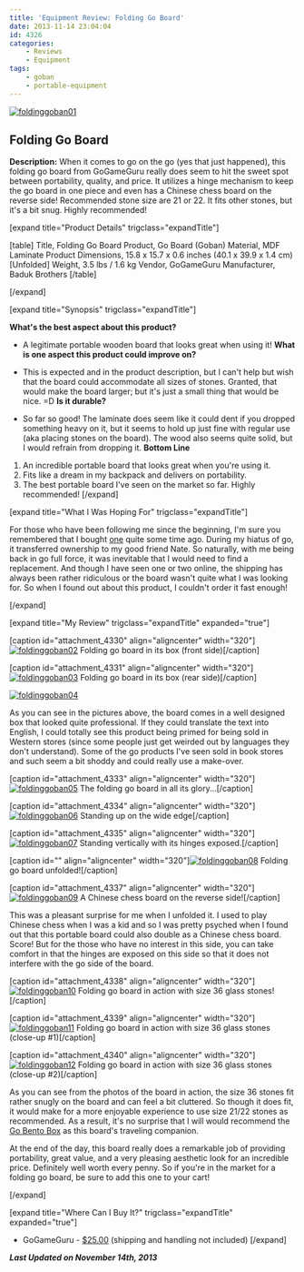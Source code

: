 ```yaml
---
title: 'Equipment Review: Folding Go Board'
date: 2013-11-14 23:04:04
id: 4326
categories:
	- Reviews
	- Equipment
tags:
	- goban
	- portable-equipment
---
```


[![foldinggoban01](http://www.bengozen.com/wp-content/uploads/2013/11/foldinggoban01.jpg)](http://www.bengozen.com/wp-content/uploads/2013/11/foldinggoban01.jpg)

## Folding Go Board

**Description:** When it comes to go on the go (yes that just happened), this folding go board from GoGameGuru really does seem to hit the sweet spot between portability, quality, and price. It utilizes a hinge mechanism to keep the go board in one piece and even has a Chinese chess board on the reverse side! Recommended stone size are 21 or 22\. It fits other stones, but it's a bit snug. Highly recommended!

<!--more-->

[expand title="Product Details" trigclass="expandTitle"]

[table]
Title, Folding Go Board
Product, Go Board (Goban)
Material, MDF Laminate
Product Dimensions, 15.8 x 15.7 x 0.6 inches (40.1 x 39.9 x 1.4 cm) [Unfolded]
Weight, 3.5 lbs / 1.6 kg
Vendor, GoGameGuru
Manufacturer, Baduk Brothers
[/table]

[/expand]

[expand title="Synopsis" trigclass="expandTitle"]

**What's the best aspect about this product?**

*   A legitimate portable wooden board that looks great when using it!
**What is one aspect this product could improve on?**

*   This is expected and in the product description, but I can't help but wish that the board could accommodate all sizes of stones. Granted, that would make the board larger; but it's just a small thing that would be nice. =D
**Is it durable?**

*   So far so good! The laminate does seem like it could dent if you dropped something heavy on it, but it seems to hold up just fine with regular use (aka placing stones on the board). The wood also seems quite solid, but I would refrain from dropping it.
**Bottom Line**

1.  An incredible portable board that looks great when you're using it.
2.  Fits like a dream in my backpack and delivers on portability.
3.  The best portable board I've seen on the market so far. Highly recommended!
[/expand]

[expand title="What I Was Hoping For" trigclass="expandTitle"]

For those who have been following me since the beginning, I'm sure you remembered that I bought [one](http://www.bengozen.com/equipment-review-folding-wooden-go-board/ "Equipment Review: Folding Wooden Go Board") quite some time ago. During my hiatus of go, it transferred ownership to my good friend Nate. So naturally, with me being back in go full force, it was inevitable that I would need to find a replacement. And though I have seen one or two online, the shipping has always been rather ridiculous or the board wasn't quite what I was looking for. So when I found out about this product, I couldn't order it fast enough!

[/expand]

[expand title="My Review" trigclass="expandTitle" expanded="true"]

[caption id="attachment_4330" align="aligncenter" width="320"][![foldinggoban02](http://www.bengozen.com/wp-content/uploads/2013/11/foldinggoban02.jpg)](http://www.bengozen.com/wp-content/uploads/2013/11/foldinggoban02.jpg) Folding go board in its box (front side)[/caption]

[caption id="attachment_4331" align="aligncenter" width="320"][![foldinggoban03](http://www.bengozen.com/wp-content/uploads/2013/11/foldinggoban03.jpg)](http://www.bengozen.com/wp-content/uploads/2013/11/foldinggoban03.jpg) Folding go board in its box (rear side)[/caption]

[![foldinggoban04](http://www.bengozen.com/wp-content/uploads/2013/11/foldinggoban04.jpg)](http://www.bengozen.com/wp-content/uploads/2013/11/foldinggoban04.jpg)

As you can see in the pictures above, the board comes in a well designed box that looked quite professional. If they could translate the text into English, I could totally see this product being primed for being sold in Western stores (since some people just get weirded out by languages they don't understand). Some of the go products I've seen sold in book stores and such seem a bit shoddy and could really use a make-over.

[caption id="attachment_4333" align="aligncenter" width="320"][![foldinggoban05](http://www.bengozen.com/wp-content/uploads/2013/11/foldinggoban05.jpg)](http://www.bengozen.com/wp-content/uploads/2013/11/foldinggoban05.jpg) The folding go board in all its glory...[/caption]

[caption id="attachment_4334" align="aligncenter" width="320"][![foldinggoban06](http://www.bengozen.com/wp-content/uploads/2013/11/foldinggoban06.jpg)](http://www.bengozen.com/wp-content/uploads/2013/11/foldinggoban06.jpg) Standing up on the wide edge[/caption]

[caption id="attachment_4335" align="aligncenter" width="320"][![foldinggoban07](http://www.bengozen.com/wp-content/uploads/2013/11/foldinggoban07.jpg)](http://www.bengozen.com/wp-content/uploads/2013/11/foldinggoban07.jpg) Standing vertically with its hinges exposed.[/caption]

[caption id="" align="aligncenter" width="320"][![foldinggoban08](http://www.bengozen.com/wp-content/uploads/2013/11/foldinggoban08.jpg)](http://www.bengozen.com/wp-content/uploads/2013/11/foldinggoban08.jpg) Folding go board unfolded![/caption]

[caption id="attachment_4337" align="aligncenter" width="320"][![foldinggoban09](http://www.bengozen.com/wp-content/uploads/2013/11/foldinggoban09.jpg)](http://www.bengozen.com/wp-content/uploads/2013/11/foldinggoban09.jpg) A Chinese chess board on the reverse side![/caption]

This was a pleasant surprise for me when I unfolded it. I used to play Chinese chess when I was a kid and so I was pretty psyched when I found out that this portable board could also double as a Chinese chess board. Score! But for the those who have no interest in this side, you can take comfort in that the hinges are exposed on this side so that it does not interfere with the go side of the board.

[caption id="attachment_4338" align="aligncenter" width="320"][![foldinggoban10](http://www.bengozen.com/wp-content/uploads/2013/11/foldinggoban10.jpg)](http://www.bengozen.com/wp-content/uploads/2013/11/foldinggoban10.jpg) Folding go board in action with size 36 glass stones![/caption]

[caption id="attachment_4339" align="aligncenter" width="320"][![foldinggoban11](http://www.bengozen.com/wp-content/uploads/2013/11/foldinggoban11.jpg)](http://www.bengozen.com/wp-content/uploads/2013/11/foldinggoban11.jpg) Folding go board in action with size 36 glass stones (close-up #1)[/caption]

[caption id="attachment_4340" align="aligncenter" width="320"][![foldinggoban12](http://www.bengozen.com/wp-content/uploads/2013/11/foldinggoban12.jpg)](http://www.bengozen.com/wp-content/uploads/2013/11/foldinggoban12.jpg) Folding go board in action with size 36 glass stones (close-up #2)[/caption]

As you can see from the photos of the board in action, the size 36 stones fit rather snugly on the board and can feel a bit cluttered. So though it does fit, it would make for a more enjoyable experience to use size 21/22 stones as recommended. As a result, it's no surprise that I will would recommend the [Go Bento Box](http://www.bengozen.com/equipment-review-go-bento-box/ "Equipment Review: The Go Bento Box") as this board's traveling companion.

At the end of the day, this board really does a remarkable job of providing portability, great value, and a very pleasing aesthetic look for an incredible price. Definitely well worth every penny. So if you're in the market for a folding go board, be sure to add this one to your cart!

[/expand]

[expand title="Where Can I Buy It?" trigclass="expandTitle" expanded="true"]

*   GoGameGuru - [$25.00](http://shop.gogameguru.com/folding-go-board/?acc=e4da3b7fbbce2345d7772b0674a318d5) (shipping and handling not included)
[/expand]

_**Last Updated on November 14th, 2013**_